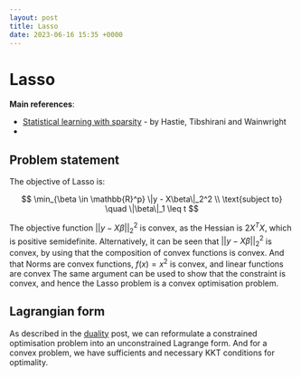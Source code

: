```yaml
---
layout: post
title: Lasso
date: 2023-06-16 15:35 +0000
---
```


# Lasso

**Main references**:
  - [Statistical learning with sparsity](https://hastie.su.domains/StatLearnSparsity_files/SLS_corrected_1.4.16.pdf) - by Hastie, Tibshirani and Wainwright
  - 

## Problem statement

The objective of Lasso is:

$$
\min_{\beta \in \mathbb{R}^p} \|y - X\beta\|_2^2 \\
\text{subject to} \quad \|\beta\|_1 \leq t
$$

The objective function $||y - X\beta||_2^2$ is convex, as the Hessian is $2X^TX$, which is positive semidefinite. Alternatively, it can be seen that $||y - X\beta||_2^2$ is convex, by using that the composition of convex functions is convex. And that Norms are convex functions, $f(x) = x^2$ is convex, and linear functions are convex
The same argument can be used to show that the constraint is convex, and hence the Lasso problem is a convex optimisation problem.

## Lagrangian form

As described in the [duality](https://dylandijk.github.io/posts/duality/) post, we can reformulate a constrained optimisation problem into an unconstrained Lagrange form. And for a convex problem, we have sufficients and necessary KKT conditions for optimality. 






